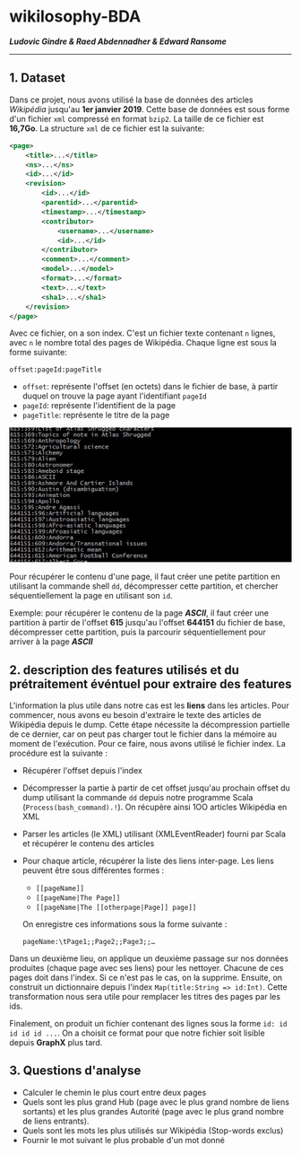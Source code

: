 # wikilosophy-BDA

***Ludovic Gindre & Raed Abdennadher & Edward Ransome***

***

## 1. Dataset

Dans ce projet, nous avons utilisé la base de données des articles *Wikipédia* jusqu'au **1er janvier 2019**. Cette base de données est sous forme d'un fichier `xml` compressé en format `bzip2`. La taille de ce fichier est **16,7Go**. La structure `xml` de ce fichier est la suivante:

```xml
<page>
    <title>...</title>
    <ns>...</ns>
    <id>...</id>
    <revision>
        <id>...</id>
        <parentid>...</parentid>
        <timestamp>...</timestamp>
        <contributor>
            <username>...</username>
            <id>...</id>			
        </contributor>
        <comment>...</comment>
        <model>...</model>
        <format>...</format>
        <text>...</text>
        <sha1>...</sha1>		
    </revision>	
</page>
```

Avec ce fichier, on a son index. C'est un fichier texte contenant `n` lignes, avec `n` le nombre total des pages de Wikipédia. Chaque ligne est sous la forme suivante:

```
offset:pageId:pageTitle
```

* `offset`: représente l'offset (en octets) dans le fichier de base, à partir duquel on trouve la page ayant l'identifiant `pageId`
* `pageId`: représente l'identifient de la page
* `pageTitle`: représente le titre de la page

![](./Screenshots/photo5935959929573716216.jpg)

Pour récupérer le contenu d'une page, il faut créer une petite partition en utilisant la commande shell `dd`, décompresser cette partition, et chercher séquentiellement la page en utilisant son `id`.

Exemple: pour récupérer le contenu de la page ***ASCII***, il faut créer une partition à partir de l'offset **615** jusqu'au l'offset **644151** du fichier de base, décompresser cette partition, puis la parcourir séquentiellement pour arriver à la page ***ASCII***

## 2. description des features utilisés et du prétraitement événtuel pour extraire des features

L'information la plus utile dans notre cas est les **liens** dans les articles. Pour commencer, nous avons eu besoin d'extraire le texte des articles de Wikipédia depuis le dump. Cette étape nécessite la décompression partielle de ce dernier, car on peut pas charger tout le fichier dans la mémoire au moment de l'exécution. Pour ce faire, nous avons utilisé le fichier index. La procédure est la suivante :

- Récupérer l'offset depuis l'index

- Décompresser la partie à partir de cet offset jusqu'au prochain offset du dump utilisant la commande `dd` depuis notre programme Scala (`Process(bash_command).!`). On récupère ainsi 1OO articles Wikipédia en XML

- Parser les articles (le XML) utilisant (XMLEventReader) fourni par Scala et récupérer le contenu des articles

- Pour chaque article, récupérer la liste des liens inter-page. Les liens peuvent être sous différentes formes :

  - `[[pageName]]`
  - `[[pageName|The Page]]`
  - `[[pageName|The [[otherpage|Page]] page]]`

  On enregistre ces informations sous la forme suivante :

  ```
  pageName:\tPage1;;Page2;;Page3;;…
  ```

Dans un deuxième lieu, on applique un deuxième passage sur nos données produites (chaque page avec ses liens) pour les nettoyer. Chacune de ces pages doit dans l'index. Si ce n'est pas le cas, on la supprime. Ensuite, on construit un dictionnaire depuis l'index `Map(title:String => id:Int)`. Cette transformation nous sera utile pour remplacer les titres des pages par les ids.

Finalement, on produit un fichier contenant des lignes sous la forme `id: id id id id ...`. On a choisit ce format pour que notre fichier soit lisible depuis **GraphX** plus tard. 

## 3. Questions d'analyse

- Calculer le chemin le plus court entre deux pages
- Quels sont les plus grand Hub (page avec le plus grand nombre de liens sortants) et les plus grandes Autorité (page avec le plus grand nombre de liens entrants).
- Quels sont les mots les plus utilisés sur Wikipédia (Stop-words exclus)
- Fournir le mot suivant le plus probable d'un mot donné
